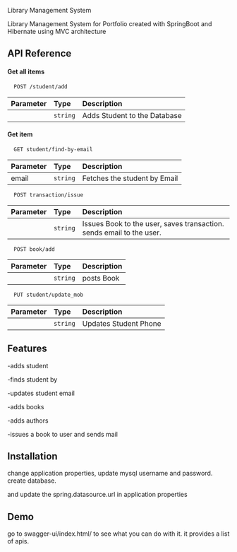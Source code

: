 
Library Management System

Library Management System for Portfolio created with SpringBoot and Hibernate using MVC architecture


## API Reference

#### Get all items

```http
  POST /student/add
```

| Parameter | Type     | Description                |
| :-------- | :------- | :------------------------- |
| | `string` | Adds Student to the Database |

#### Get item

```http
  GET student/find-by-email
```

| Parameter | Type     | Description                       |
| :-------- | :------- | :-------------------------------- |
| email     | `string` | Fetches the student by Email |

```http
  POST transaction/issue
```

| Parameter | Type     | Description                       |
| :-------- | :------- | :-------------------------------- |
|    | `string` | Issues Book to the user, saves transaction. sends email to the user. |

```http
  POST book/add
```

| Parameter | Type     | Description                       |
| :-------- | :------- | :-------------------------------- |
|    | `string` | posts Book |

```http
  PUT student/update_mob
```

| Parameter | Type     | Description                       |
| :-------- | :------- | :-------------------------------- |
|    | `string` |Updates Student Phone|






## Features

-adds student

-finds student by 

-updates student email

-adds books

-adds authors

-issues a book to user and sends mail

## Installation
change application properties, update mysql username and password.
create database.

and update the spring.datasource.url in application properties


    
## Demo

go to swagger-ui/index.html/ to see what you can do with it. it provides a list of apis.

